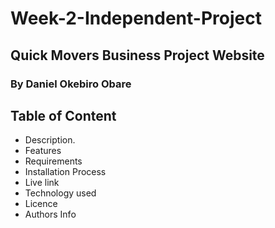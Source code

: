 # Week-2-Independent-Project
## Quick Movers Business Project Website
### By Daniel Okebiro Obare
## Table of Content
* Description.
* Features
* Requirements
* Installation Process
* Live link
* Technology used
* Licence
* Authors Info
